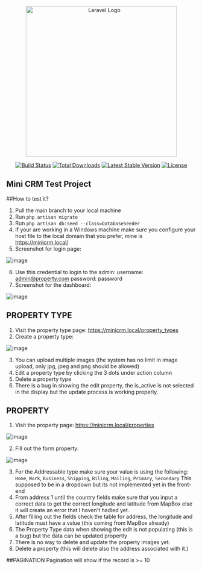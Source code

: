 <p align="center"><a href="https://laravel.com" target="_blank"><img src="https://raw.githubusercontent.com/laravel/art/master/logo-lockup/5%20SVG/2%20CMYK/1%20Full%20Color/laravel-logolockup-cmyk-red.svg" width="400" alt="Laravel Logo"></a></p>

<p align="center">
<a href="https://github.com/laravel/framework/actions"><img src="https://github.com/laravel/framework/workflows/tests/badge.svg" alt="Build Status"></a>
<a href="https://packagist.org/packages/laravel/framework"><img src="https://img.shields.io/packagist/dt/laravel/framework" alt="Total Downloads"></a>
<a href="https://packagist.org/packages/laravel/framework"><img src="https://img.shields.io/packagist/v/laravel/framework" alt="Latest Stable Version"></a>
<a href="https://packagist.org/packages/laravel/framework"><img src="https://img.shields.io/packagist/l/laravel/framework" alt="License"></a>
</p>

## Mini CRM Test Project

##How to test it?

1. Pull the main branch to your local machine
2. Run `php artisan migrate`
3. Run `php artisan db:seed --class=DatabaseSeeder`
4. If your are working in a Windows machine make sure you configure your host file to the local domain that you prefer, mine is https://minicrm.local/
5. Screenshot for login page: 

![image](https://user-images.githubusercontent.com/104826224/227923147-5cbbd5dd-b46b-41b0-bc92-9593a3472143.png)

6. Use this credential to login to the admin:
username: admin@property.com
password: password
7. Screenshot for the dashboard: 

![image](https://user-images.githubusercontent.com/104826224/227923825-5c018003-da67-44aa-b48e-789979db29aa.png)


## PROPERTY TYPE

1. Visit the property type page: https://minicrm.local/property_types
2. Create a property type: 

![image](https://user-images.githubusercontent.com/104826224/227923379-76fe305c-d9f3-44a9-8f9d-3ac0c64739fe.png)

3. You can upload multiple images (the system has no limit in image upload, only jpg, jpeg and png should be allowed)
4. Edit a property type by clicking the 3 dots under action column
5. Delete a property type
6. There is a bug in showing the edit property, the is_active is not selected in the display but the update process is working properly.

## PROPERTY
1. Visit the property page: https://minicrm.local/properties

![image](https://user-images.githubusercontent.com/104826224/227923980-c3742853-b7f9-4911-b7bf-9fe2bd500d53.png)


2. Fill out the form property:

![image](https://user-images.githubusercontent.com/104826224/227923059-153334d6-0d56-45ea-bea3-f308041847f9.png)
 
3. For the Addressable type make sure your value is using the following:
`Home`, `Work`, `Business`, `Shipping`, `Biling`, `Mailing`, `Primary`, `Secondary`
This supposed to be in a dropdown but its not implemented yet in the front-end
4. From address 1 until the country fields make sure that you input a correct data to get the correct longitude and latitude from MapBox else it will create an error that I haven't hadled yet.
5. After filling out the fields check the table for address, the longitude and latitude must have a value (this coming from MapBox already)
6. The Property Type data when showing the edit is not populating (this is a bug) but the data can be updated propertly
7. There is no way to delete and update the property images yet.
8. Delete a property (this will delete also the address associated with it.)

##PAGINATION
Pagination will show if the record is >= 10

